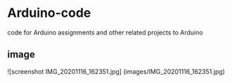 # Arduino-code
code for Arduino assignments and other related projects to Arduino  


## image 

![screenshot IMG_20201116_162351.jpg] (images/IMG_20201116_162351.jpg)
